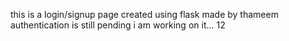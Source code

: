 this is a login/signup page created using flask made by thameem
authentication is still pending i am working on it...
12